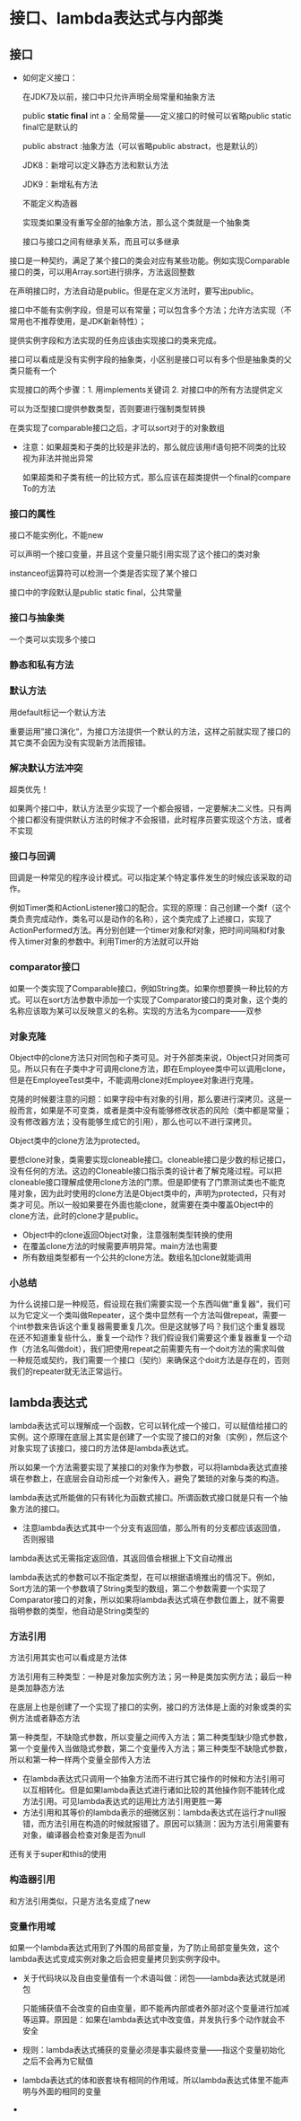 # 接口、lambda表达式与内部类

## 接口

- 如何定义接口：

  在JDK7及以前，接口中只允许声明全局常量和抽象方法

  public **static final** int a：全局常量——定义接口的时候可以省略public static final它是默认的

  public abstract :抽象方法（可以省略public abstract，也是默认的）

  JDK8：新增可以定义静态方法和默认方法

  JDK9：新增私有方法

  不能定义构造器

  实现类如果没有重写全部的抽象方法，那么这个类就是一个抽象类

  接口与接口之间有继承关系，而且可以多继承

  

接口是一种契约，满足了某个接口的类会对应有某些功能。例如实现Comparable接口的类，可以用Array.sort进行排序，方法返回整数

在声明接口时，方法自动是public。但是在定义方法时，要写出public。

接口中不能有实例字段，但是可以有常量；可以包含多个方法；允许方法实现（不常用也不推荐使用，是JDK新新特性）；

提供实例字段和方法实现的任务应该由实现接口的类来完成。

接口可以看成是没有实例字段的抽象类，小区别是接口可以有多个但是抽象类的父类只能有一个

实现接口的两个步骤：1. 用implements关键词 	2. 对接口中的所有方法提供定义

可以为泛型接口提供参数类型，否则要进行强制类型转换

在类实现了comparable接口之后，才可以sort对于的对象数组

- 注意：如果超类和子类的比较是非法的，那么就应该用if语句把不同类的比较视为非法并抛出异常

  如果超类和子类有统一的比较方式，那么应该在超类提供一个final的compare To的方法

### 接口的属性

接口不能实例化，不能new

可以声明一个接口变量，并且这个变量只能引用实现了这个接口的类对象

instanceof运算符可以检测一个类是否实现了某个接口

接口中的字段默认是public static final，公共常量

### 接口与抽象类

一个类可以实现多个接口

### 静态和私有方法

### 默认方法

用default标记一个默认方法

重要运用”接口演化“，为接口方法提供一个默认的方法，这样之前就实现了接口的其它类不会因为没有实现新方法而报错。

### 解决默认方法冲突

超类优先！

如果两个接口中，默认方法至少实现了一个都会报错，一定要解决二义性。只有两个接口都没有提供默认方法的时候才不会报错，此时程序员要实现这个方法，或者不实现

### 接口与回调

回调是一种常见的程序设计模式。可以指定某个特定事件发生的时候应该采取的动作。

例如Timer类和ActionListener接口的配合。实现的原理：自己创建一个类f（这个类负责完成动作，类名可以是动作的名称），这个类完成了上述接口，实现了ActionPerformed方法。再分别创建一个timer对象和f对象，把时间间隔和f对象传入timer对象的参数中。利用Timer的方法就可以开始

### comparator接口

如果一个类实现了Comparable接口，例如String类。如果你想要换一种比较的方式。可以在sort方法参数中添加一个实现了Comparator接口的类对象，这个类的名称应该取为某可以反映意义的名称。实现的方法名为compare——双参

### 对象克隆

Object中的clone方法只对同包和子类可见。对于外部类来说，Object只对同类可见。所以只有在子类中才可调用clone方法，即在Employee类中可以调用clone，但是在EmployeeTest类中，不能调用clone对Employee对象进行克隆。

克隆的时候要注意的问题：如果字段中有对象的引用，那么要进行深拷贝。这是一般而言，如果是不可变类，或者是类中没有能够修改状态的风险（类中都是常量；没有修改器方法；没有能够生成它的引用），那么也可以不进行深拷贝。

Object类中的clone方法为protected。

要想clone对象，类需要实现cloneable接口。cloneable接口是少数的标记接口，没有任何的方法。这边的Cloneable接口指示类的设计者了解克隆过程。可以把cloneable接口理解成使用clone方法的门票。但是即使有了门票测试类也不能克隆对象，因为此时使用的clone方法是Object类中的，声明为protected，只有对类才可见。所以一般如果要在外面也能clone，就需要在类中覆盖Object中的clone方法，此时的clone才是public。

- Object中的clone返回Object对象，注意强制类型转换的使用
- 在覆盖clone方法的时候需要声明异常。main方法也需要
- 所有数组类型都有一个公共的clone方法。数组名加clone就能调用

### 小总结

为什么说接口是一种规范，假设现在我们需要实现一个东西叫做“重复器”，我们可以为它定义一个类叫做Repeater，这个类中显然有一个方法叫做repeat，需要一个int参数来告诉这个重复器需要重复几次。但是这就够了吗？我们这个重复器现在还不知道重复些什么，重复一个动作？我们假设我们需要这个重复器重复一个动作（方法名叫做doit），我们把使用repeat之前需要先有一个doit方法的需求叫做一种规范或契约，我们需要一个接口（契约）来确保这个doit方法是存在的，否则我们的repeater就无法正常运行。

## lambda表达式

lambda表达式可以理解成一个函数，它可以转化成一个接口，可以赋值给接口的实例。这个原理在底层上其实是创建了一个实现了接口的对象（实例），然后这个对象实现了该接口，接口的方法体是lambda表达式。

所以如果一个方法需要实现了某接口的对象作为参数，可以将lambda表达式直接填在参数上，在底层会自动形成一个对象传入，避免了繁琐的对象与类的构造。

lambda表达式所能做的只有转化为函数式接口。所谓函数式接口就是只有一个抽象方法的接口。

- 注意lambda表达式其中一个分支有返回值，那么所有的分支都应该返回值，否则报错

lambda表达式无需指定返回值，其返回值会根据上下文自动推出

lambda表达式的参数可以不指定类型，在可以根据语境推出的情况下。例如，Sort方法的第一个参数填了String类型的数组，第二个参数需要一个实现了Comparator<String>接口的对象，所以如果将lambda表达式填在参数位置上，就不需要指明参数的类型，他自动是String类型的

### 方法引用

方法引用其实也可以看成是方法体

方法引用有三种类型：一种是对象加实例方法；另一种是类加实例方法；最后一种是类加静态方法

在底层上也是创建了一个实现了接口的实例，接口的方法体是上面的对象或类的实例方法或者静态方法

第一种类型，不缺隐式参数，所以变量之间传入方法；第二种类型缺少隐式参数，第一个变量传入当做隐式参数，第二个变量传入方法；第三种类型不缺隐式参数，所以和第一种一样两个变量全部传入方法

- 在lambda表达式只调用一个抽象方法而不进行其它操作的时候和方法引用可以互相转化。但是如果lambda表达式进行诸如比较的其他操作则不能转化成方法引用。可见lambda表达式的运用比方法引用更胜一筹
- 方法引用和其等价的lambda表示的细微区别：lambda表达式在运行才null报错，而方法引用在构造的时候就报错了。原因可以猜测：因为方法引用需要有对象，编译器会检查对象是否为null

还有关于super和this的使用

### 构造器引用

和方法引用类似，只是方法名变成了new

### 变量作用域

如果一个lambda表达式用到了外围的局部变量，为了防止局部变量失效，这个lambda表达式变成实例对象之后会把变量拷贝到实例字段中。

- 关于代码块以及自由变量值有一个术语叫做：闭包——lambda表达式就是闭包

  只能捕获值不会改变的自由变量，即不能再内部或者外部对这个变量进行加减等运算。原因是：如果在lambda表达式中改变值，并发执行多个动作就会不安全

- 规则：lambda表达式捕获的变量必须是事实最终变量——指这个变量初始化之后不会再为它赋值
- lambda表达式的体和嵌套块有相同的作用域，所以lambda表达式体里不能声明与外面的相同的变量
- 


